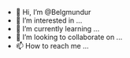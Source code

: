 - 👋 Hi, I’m @Belgmundur
- 👀 I’m interested in ...
- 🌱 I’m currently learning ...
- 💞️ I’m looking to collaborate on ...
- 📫 How to reach me ...

<!---
Belgmundur/Belgmundur is a ✨ special ✨ repository because its `README.md` (this file) appears on your GitHub profile.
You can click the Preview link to take a look at your changes.
--->
